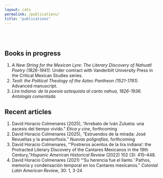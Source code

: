 ```yaml
---
layout: cats
permalink: /publications/
title: "publications"
---
```


<br>
<br>

## Books in progress

<ol class="fa-ul">
  <li><span class="fa-li"><i class="fa fa-book"></i></span><i>A New String for the Mexican Lyre: The Literary Discovery of Nahuatl Poetry (1826-1941)</i>. Under contract with Vanderbilt University Press in the Critical Mexican Studies series.</li>
  <li><span class="fa-li"><i class="fa fa-book"></i></span><i>Teotl: the Political Theology of the Aztec Pantheon (1521-1781).</i> Advanced manuscript.</li>
  <li><span class="fa-li"><i class="fa fa-book"></i></span><i>Lira indiana: de la poesía aztequista al canto nahua, 1826-1936. Antología comentada.</i></li>
</ol>

## Recent articles
<ol class="fa-ul">
    <li><span class="fa-li"><i class="fa fa-paperclip"></i></span>David Horacio Colmenares (2025), “Arrebato de Iván Zulueta: una ascesis del tiempo vivido.” <i>Ética y cine</i>, forthcoming</li>
    <li><span class="fa-li"><i class="fa fa-paperclip"></i></span>David Horacio Colmenares (2025), “Estruendos de la mirada: José Revueltas y la anamorfosis.” <i>Nuevas poligrafías</i>, forthcoming</li>
  <li><span class="fa-li"><i class="fa fa-paperclip"></i></span>David Horacio Colmenares, “‘Postreros acentos de la lira indiana’: the Protracted Literary Discovery of the Cantares Mexicanos in the 19th Century,”<i>Hispanic American Historical Review</i> (2022) 102 (3): 415–448.</li>
  <li><span class="fa-li"><i class="fa fa-paperclip"></i></span>David Horacio Colmenares (2021) “‘Su herencia fue el llanto.’ Pathos, memoria y condensación temporal en los Cantares mexicanos.” <i>Colonial Latin American Review</i>, 30: 1, 3-24</li>
</ol>
